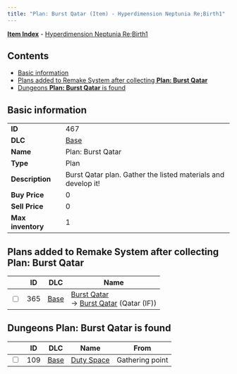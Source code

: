 ```yaml
---
title: "Plan: Burst Qatar (Item) - Hyperdimension Neptunia Re;Birth1"
---
```


[**Item Index**](/neptunia/rb1/item/index.html) - [Hyperdimension Neptunia Re;Birth1](/neptunia/rb1)

## Contents

- [Basic information](#basic-information)
- [Plans added to Remake System after collecting **Plan: Burst Qatar**](#plans-added-to-remake-system-after-collecting-plan-burst-qatar)
- [Dungeons **Plan: Burst Qatar** is found](#dungeons-plan-burst-qatar-is-found)

## Basic information

|   |   |
| -- | -- |
| **ID** | 467 |
| **DLC** | [Base](/neptunia/rb1/dlc/1-base.html) |
| **Name** | Plan: Burst Qatar |
| **Type** | Plan |
| **Description** | Burst Qatar plan. Gather the listed materials and develop it! |
| **Buy Price** | 0 |
| **Sell Price** | 0 |
| **Max inventory** | 1 |


## Plans added to Remake System after collecting **Plan: Burst Qatar**

|    | ID | DLC | Name |
| -- | -- | --- | ---- |
| <input type="checkbox" id="rb1-remake-1-365" class="trackbox" /> | 365 | [Base](/neptunia/rb1/dlc/1-base.html) | [Burst Qatar](/neptunia/rb1/remake/1-365-burst-qatar.html)<br /> → [Burst Qatar](/neptunia/rb1/item/1-2305-burst-qatar.html) (Qatar (IF)) |


## Dungeons **Plan: Burst Qatar** is found

|    | ID | DLC | Name | From |
| -- | -- | --- | ---- | ---- |
| <input type="checkbox" id="rb1-dungeon-1-109" class="trackbox" /> | 109 | [Base](/neptunia/rb1/dlc/1-base.html) | [Duty Space](/neptunia/rb1/dungeon/1-109-duty-space.html) | Gathering point |
